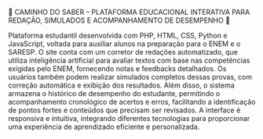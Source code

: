 🌟 CAMINHO DO SABER – PLATAFORMA EDUCACIONAL INTERATIVA PARA REDAÇÃO, SIMULADOS E ACOMPANHAMENTO DE DESEMPENHO 🌟

Plataforma estudantil desenvolvida com PHP, HTML, CSS, Python e JavaScript, voltada para auxiliar alunos na preparação para o ENEM e o SARESP. O site conta com um corretor de redações automatizado, que utiliza inteligência artificial para avaliar textos com base nas competências exigidas pelo ENEM, fornecendo notas e feedbacks detalhados. Os usuários também podem realizar simulados completos dessas provas, com correção automática e exibição dos resultados. Além disso, o sistema armazena o histórico de desempenho do estudante, permitindo o acompanhamento cronológico de acertos e erros, facilitando a identificação de pontos fortes e conteúdos que precisam ser revisados. A interface é responsiva e intuitiva, integrando diferentes tecnologias para proporcionar uma experiência de aprendizado eficiente e personalizada.
